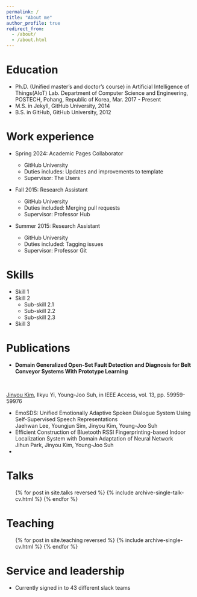 ```yaml
---
permalink: /
title: "About me"
author_profile: true
redirect_from: 
  - /about/
  - /about.html
---
```


Education
======
* Ph.D. (Unified master’s and doctor’s course) in Artificial Intelligence of Things(AIoT) Lab. Department of Computer Science and Engineering, POSTECH, Pohang, Republic of Korea, Mar. 2017 - Present
* M.S. in Jekyll, GitHub University, 2014
* B.S. in GitHub, GitHub University, 2012

Work experience
======
* Spring 2024: Academic Pages Collaborator
  * GitHub University
  * Duties includes: Updates and improvements to template
  * Supervisor: The Users

* Fall 2015: Research Assistant
  * GitHub University
  * Duties included: Merging pull requests
  * Supervisor: Professor Hub

* Summer 2015: Research Assistant
  * GitHub University
  * Duties included: Tagging issues
  * Supervisor: Professor Git
  
Skills
======
* Skill 1
* Skill 2
  * Sub-skill 2.1
  * Sub-skill 2.2
  * Sub-skill 2.3
* Skill 3

Publications
======
* <P><B>Domain Generalized Open-Set Fault Detection and Diagnosis for Belt Conveyor Systems With Prototype Learning </B></P> <br />
<P><U>Jinyou Kim</U>, Ilkyu Yi, Young-Joo Suh, in IEEE Access, vol. 13, pp. 59959-59976</P>

* EmoSDS: Unified Emotionally Adaptive Spoken Dialogue System Using Self-Supervised Speech Representations <br />
Jaehwan Lee, Youngjun Sim, Jinyou Kim, Young-Joo Suh
* Efficient Construction of Bluetooth RSSI Fingerprinting-based Indoor Localization System with Domain Adaptation of Neural Network <br />
Jihun Park, Jinyou Kim, Young-Joo Suh
* 
  
Talks
======
  <ul>{% for post in site.talks reversed %}
    {% include archive-single-talk-cv.html  %}
  {% endfor %}</ul>
  
Teaching
======
  <ul>{% for post in site.teaching reversed %}
    {% include archive-single-cv.html %}
  {% endfor %}</ul>
  
Service and leadership
======
* Currently signed in to 43 different slack teams
